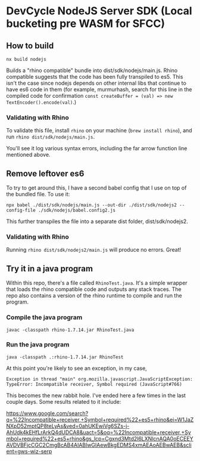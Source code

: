 # DevCycle NodeJS Server SDK (Local bucketing pre WASM for SFCC)

## How to build

`nx build nodejs` 

Builds a "rhino compatible" bundle into dist/sdk/nodejs/main.js. Rhino compatible suggests that the code has been fully transpiled to es5. This isn't the case since nodejs depends on other internal libs that continue to have es6 code in them (for example, murmurhash, search for this line in the compiled code for confirmation `const createBuffer = (val) => new TextEncoder().encode(val)`.)

### Validating with Rhino

To validate this file, install `rhino` on your machine (`brew install rhino`), and run `rhino dist/sdk/nodejs/main.js`.

You'll see it log various syntax errors, including the far arrow function line mentioned above.

## Remove leftover es6

To try to get around this, I have a second babel config that I use on top of the bundled file. To use it:

`npx babel ./dist/sdk/nodejs/main.js --out-dir ./dist/sdk/nodejs2 --config-file ./sdk/nodejs/babel.config2.js`

This further transpiles the file into a separate dist folder, dist/sdk/nodejs2.

### Validating with Rhino

Running `rhino dist/sdk/nodejs2/main.js` will produce no errors. Great!

## Try it in a java program

Within this repo, there's a file called `RhinoTest.java`. It's a simple wrapper that loads the rhino compatible code and outputs any stack traces. The repo also contains a version of the rhino runtime to compile and run the program.

### Compile the java program

`javac -classpath rhino-1.7.14.jar RhinoTest.java`

### Run the java program

`java -classpath .:rhino-1.7.14.jar RhinoTest`

At this point you're likely to see an exception, in my case, 

`Exception in thread "main" org.mozilla.javascript.JavaScriptException: TypeError: Incompatible receiver, Symbol required (JavaScript#766)`

This becomes the new rabbit hole. I've ended here a few times in the last couple days. Some results related to it include:

https://www.google.com/search?q=%22Incompatible+receiver,+Symbol+required%22+es5+rhino&ei=W1JaZNXpD52mptQP8teLyAs&ved=0ahUKEwiVg6SZs-j-AhUdk4kEHfLrArkQ4dUDCA8&uact=5&oq=%22Incompatible+receiver,+Symbol+required%22+es5+rhino&gs_lcp=Cgxnd3Mtd2l6LXNlcnAQA0oECEEYAVDVBFjcCGC2CmgBcAB4AIABlwGIAewBkgEDMS4xmAEAoAEBwAEB&sclient=gws-wiz-serp
